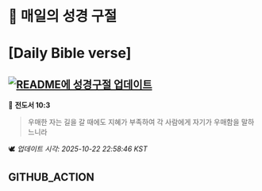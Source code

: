 # 🙏 매일의 성경 구절
# [Daily Bible verse]
## [![README에 성경구절 업데이트](https://github.com/DONGSUKA/first_test/actions/workflows/update-readme-bible.yml/badge.svg)](https://github.com/DONGSUKA/first_test/actions/workflows/update-readme-bible.yml)
<!-- START_BIBLE_VERSE -->
📖 **전도서 10:3**
> 우매한 자는 길을 갈 때에도 지혜가 부족하여 각 사람에게 자기가 우매함을 말하느니라

🕊️ _업데이트 시각: 2025-10-22 22:58:46 KST_
  <!-- END_BIBLE_VERSE -->
## GITHUB_ACTION
